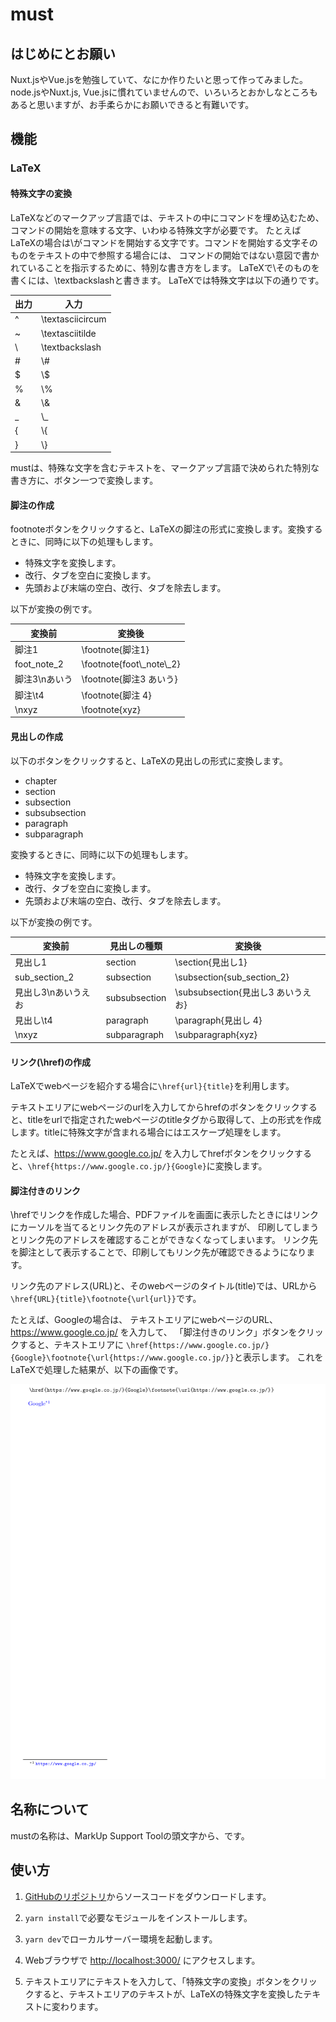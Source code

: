 # must

## はじめにとお願い

Nuxt.jsやVue.jsを勉強していて、なにか作りたいと思って作ってみました。node.jsやNuxt.js, Vue.jsに慣れていませんので、いろいろとおかしなところもあると思いますが、お手柔らかにお願いできると有難いです。

## 機能

### LaTeX

#### 特殊文字の変換

LaTeXなどのマークアップ言語では、テキストの中にコマンドを埋め込むため、コマンドの開始を意味する文字、いわゆる特殊文字が必要です。
たとえばLaTeXの場合は\\がコマンドを開始する文字です。コマンドを開始する文字そのものをテキストの中で参照する場合には、
コマンドの開始ではない意図で書かれていることを指示するために、特別な書き方をします。
LaTeXで\\そのものを書くには、\\textbackslashと書きます。
LaTeXでは特殊文字は以下の通りです。

出力 | 入力
---- | ----
^ | \textasciicircum
~ | \textasciitilde
\ | \textbackslash
\# | \\#
$ | \\$
% | \\%
& | \\&
_ | \\_
{ | \\{
} | \\}

mustは、特殊な文字を含むテキストを、マークアップ言語で決められた特別な書き方に、ボタン一つで変換します。

#### 脚注の作成

footnoteボタンをクリックすると、LaTeXの脚注の形式に変換します。変換するときに、同時に以下の処理もします。

- 特殊文字を変換します。
- 改行、タブを空白に変換します。
- 先頭および末端の空白、改行、タブを除去します。

以下が変換の例です。

変換前 | 変換後
-- | --
脚注1 | \footnote{脚注1}
foot_note_2 | \footnote{foot\\_note\\_2}
脚注3\nあいう | \footnote{脚注3 あいう}
脚注\t4 | \footnote{脚注 4}
\nxyz | \footnote{xyz}

#### 見出しの作成

以下のボタンをクリックすると、LaTeXの見出しの形式に変換します。

- chapter
- section
- subsection
- subsubsection
- paragraph
- subparagraph

変換するときに、同時に以下の処理もします。

- 特殊文字を変換します。
- 改行、タブを空白に変換します。
- 先頭および末端の空白、改行、タブを除去します。

以下が変換の例です。

変換前 | 見出しの種類 | 変換後
-- | -- | --
見出し1 | section | \section{見出し1}
sub_section_2 | subsection | \subsection{sub\_section\_2}
見出し3\nあいうえお | subsubsection | \subsubsection{見出し3 あいうえお}
見出し\t4 | paragraph | \paragraph{見出し 4}
\nxyz | subparagraph | \subparagraph{xyz}

#### リンク(\href)の作成

LaTeXでwebページを紹介する場合に`\href{url}{title}`を利用します。

テキストエリアにwebページのurlを入力してからhrefのボタンをクリックすると、titleをurlで指定されたwebページのtitleタグから取得して、上の形式を作成します。titleに特殊文字が含まれる場合にはエスケープ処理をします。

たとえば、<https://www.google.co.jp/> を入力してhrefボタンをクリックすると、`\href{https://www.google.co.jp/}{Google}`に変換します。

#### 脚注付きのリンク

\\hrefでリンクを作成した場合、PDFファイルを画面に表示したときにはリンクにカーソルを当てるとリンク先のアドレスが表示されますが、
印刷してしまうとリンク先のアドレスを確認することができなくなってしまいます。
リンク先を脚注として表示することで、印刷してもリンク先が確認できるようになります。

リンク先のアドレス(URL)と、そのwebページのタイトル(title)では、URLから`\href{URL}{title}\footnote{\url{url}}`です。

たとえば、Googleの場合は、
テキストエリアにwebページのURL、<https://www.google.co.jp/> を入力して、
「脚注付きのリンク」ボタンをクリックすると、テキストエリアに `\href{https://www.google.co.jp/}{Google}\footnote{\url{https://www.google.co.jp/}}`と表示します。
これをLaTeXで処理した結果が、以下の画像です。

![脚注付きのリンク](/work/footnote_href.png)

## 名称について

mustの名称は、MarkUp Support Toolの頭文字から、です。

## 使い方

1. [GitHubのリポジトリ](https://github.com/kubotama/must)からソースコードをダウンロードします。

1. `yarn install`で必要なモジュールをインストールします。

1. `yarn dev`でローカルサーバー環境を起動します。

1. Webブラウザで <http://localhost:3000/> にアクセスします。

1. テキストエリアにテキストを入力して、「特殊文字の変換」ボタンをクリックすると、テキストエリアのテキストが、LaTeXの特殊文字を変換したテキストに変わります。
